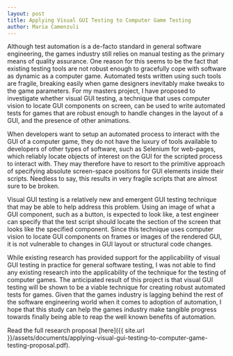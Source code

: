 ```yaml
---
layout: post
title: Applying Visual GUI Testing to Computer Game Testing
author: Maria Camenzuli
---
```


Although test automation is a de-facto standard in general software engineering, the games industry still relies on manual testing as the primary means of quality assurance. One reason for this seems to be the fact that existing testing tools are not robust enough to gracefully cope with software as dynamic as a computer game. Automated tests written using such tools are fragile, breaking easily when game designers inevitably make tweaks to the game parameters. For my masters project, I have proposed to investigate whether visual GUI testing, a technique that uses computer vision to locate GUI components on screen, can be used to write automated tests for games that are robust enough to handle changes in the layout of a GUI, and the presence of other animations.

When developers want to setup an automated process to interact with the GUI of a computer game, they do not have the luxury of tools available to developers of other types of software, such as Selenium for web-pages, which reliably locate objects of interest on the GUI for the scripted process to interact with. They may therefore have to resort to the primitive approach of specifying absolute screen-space positions for GUI elements inside their scripts. Needless to say, this results in very fragile scripts that are almost sure to be broken.

Visual GUI testing is a relatively new and emergent GUI testing technique that may be able to help address this problem. Using an image of what a GUI component, such as a button, is expected to look like, a test engineer can specify that the test script should locate the section of the screen that looks like the specified component. Since this technique uses computer vision to locate GUI components on frames or images of the rendered GUI, it is not vulnerable to changes in GUI layout or structural code changes.

While existing research has provided support for the applicability of visual GUI testing in practice for general software testing, I was not able to find any existing research into the applicability of the technique for the testing of computer games. The anticipated result of this project is that visual GUI testing will be shown to be a viable technique for creating robust automated tests for games. Given that the games industry is lagging behind the rest of the software engineering world when it comes to adoption of automation, I hope that this study can help the games industry make tangible progress towards finally being able to reap the well known benefits of automation.

Read the full research proposal [here]({{ site.url }}/assets/documents/applying-visual-gui-testing-to-computer-game-testing-proposal.pdf).
